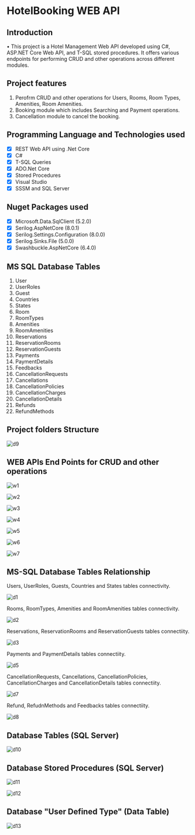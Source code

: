 # HotelBooking WEB API

## Introduction

•	This project is a Hotel Management Web API developed using C#, ASP.NET Core Web API, and T-SQL stored procedures. It offers various endpoints for performing CRUD and other operations across different modules.

## Project features
 
 1. Perofrm CRUD and other operations for Users, Rooms, Room Types, Amenities, Room Amenities.
 2. Booking module which includes Searching and Payment operations.
 3. Cancellation module to cancel the booking.

## Programming Language and Technologies used
 
 - [x] REST Web API using .Net Core
 - [x] C#
 - [x] T-SQL Queries
 - [x] ADO.Net Core
 - [x] Stored Procedures
 - [x] Visual Studio
 - [x] SSSM and SQL Server

## Nuget Packages used
 
 - [x] Microsoft.Data.SqlClient (5.2.0)
 - [x] Serilog.AspNetCore (8.0.1)
 - [x] Serilog.Settings.Configuration (8.0.0)
 - [x] Serilog.Sinks.File (5.0.0)
 - [x] Swashbuckle.AspNetCore (6.4.0)

## MS SQL Database Tables

1. User
2. UserRoles
3. Guest
4. Countries
5. States
6. Room
7. RoomTypes
8. Amenities
9. RoomAmenities
10. Reservations
11. ReservationRooms
12. ReservationGuests
13. Payments
14. PaymentDetails
15. Feedbacks
16. CancellationRequests
17. Cancellations
18. CancellationPolicies
19. CancellationCharges
20. CancellationDetails
21. Refunds
22. RefundMethods

## Project folders Structure

![d9](https://github.com/KARNASINH/HotelBookingAPI/assets/75551627/329836a6-f629-404c-bead-8d6a0f36a756)

## WEB APIs End Points for CRUD and other operations

![w1](https://github.com/KARNASINH/HotelBookingAPI/assets/75551627/c247acf2-b6b0-49e4-8a5d-a5539f7b641b)


![w2](https://github.com/KARNASINH/HotelBookingAPI/assets/75551627/09b0f412-9ef0-46d8-84ec-89737bbcf9ac)


![w3](https://github.com/KARNASINH/HotelBookingAPI/assets/75551627/7584332f-7d39-4e9c-8a7c-e4f95c4ed968)


![w4](https://github.com/KARNASINH/HotelBookingAPI/assets/75551627/6aeaec56-c165-433f-9b6f-4e3205cf8817)


![w5](https://github.com/KARNASINH/HotelBookingAPI/assets/75551627/0e820983-58b2-4928-b6ff-9595bbfd57bb)


![w6](https://github.com/KARNASINH/HotelBookingAPI/assets/75551627/35185972-c83f-4990-8b15-2c6935e6ea8c)


![w7](https://github.com/KARNASINH/HotelBookingAPI/assets/75551627/82a72ad0-8e30-48fb-8c73-9bc171f97f8b)


## MS-SQL Database Tables Relationship

Users, UserRoles, Guests, Countries and States tables connectivity.

![d1](https://github.com/KARNASINH/HotelBookingAPI/assets/75551627/7f3beca9-6825-4112-9e66-46d464e4d151)


Rooms, RoomTypes, Amenities and RoomAmenities tables connectivity.

![d2](https://github.com/KARNASINH/HotelBookingAPI/assets/75551627/0a4e24a5-b346-4f24-b1c9-72dc6a806025)


Reservations, ReservationRooms and ReservationGuests tables connectiity.

![d3](https://github.com/KARNASINH/HotelBookingAPI/assets/75551627/e7b44fb0-60fa-424e-93a9-d83cb13e2623)


Payments and PaymentDetails tables connectiity.

![d5](https://github.com/KARNASINH/HotelBookingAPI/assets/75551627/80ff2b24-707e-443f-b89b-eaef7a91f822)


CancellationRequests, Cancellations, CancellationPolicies, CancellationCharges and CancellationDetails tables connectiity.

![d7](https://github.com/KARNASINH/HotelBookingAPI/assets/75551627/a3e8d63a-bafb-460f-be15-b429e2b09488)


Refund, RefudnMethods and Feedbacks tables connectiity.
 
![d8](https://github.com/KARNASINH/HotelBookingAPI/assets/75551627/c7fff849-835e-40e1-b7ac-cb874f769de6)


## Database Tables (SQL Server)

![d10](https://github.com/KARNASINH/HotelBookingAPI/assets/75551627/6c59ceb7-e470-474d-af0c-40c6e982e388)


## Database Stored Procedures (SQL Server)

![d11](https://github.com/KARNASINH/HotelBookingAPI/assets/75551627/95adfca9-5c66-4f3f-82b4-65419d511284)

![d12](https://github.com/KARNASINH/HotelBookingAPI/assets/75551627/af7d3127-5acb-4e8a-86e2-63238a8b0c3d)


## Database "User Defined Type" (Data Table)

![d13](https://github.com/KARNASINH/HotelBookingAPI/assets/75551627/2bf13b90-19c3-433b-a111-8fa33d5d2f25)


